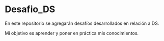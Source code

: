# Desafio_DS

En este repositorio se agregarán desafíos desarrollados en relación a DS.

Mi objetivo es aprender y poner en práctica mis conocimientos.
